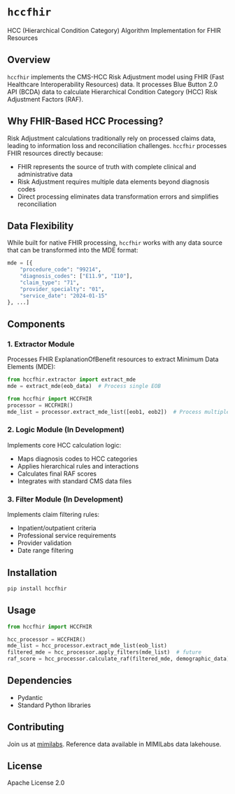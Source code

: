 # `hccfhir`
HCC (Hierarchical Condition Category) Algorithm Implementation for FHIR Resources

## Overview
`hccfhir` implements the CMS-HCC Risk Adjustment model using FHIR (Fast Healthcare Interoperability Resources) data. It processes Blue Button 2.0 API (BCDA) data to calculate Hierarchical Condition Category (HCC) Risk Adjustment Factors (RAF).

## Why FHIR-Based HCC Processing?
Risk Adjustment calculations traditionally rely on processed claims data, leading to information loss and reconciliation challenges. `hccfhir` processes FHIR resources directly because:
- FHIR represents the source of truth with complete clinical and administrative data
- Risk Adjustment requires multiple data elements beyond diagnosis codes
- Direct processing eliminates data transformation errors and simplifies reconciliation

## Data Flexibility
While built for native FHIR processing, `hccfhir` works with any data source that can be transformed into the MDE format:

```python
mde = [{
    "procedure_code": "99214",
    "diagnosis_codes": ["E11.9", "I10"],
    "claim_type": "71",
    "provider_specialty": "01", 
    "service_date": "2024-01-15"
}, ...]
```

## Components

### 1. Extractor Module
Processes FHIR ExplanationOfBenefit resources to extract Minimum Data Elements (MDE):
```python
from hccfhir.extractor import extract_mde
mde = extract_mde(eob_data)  # Process single EOB

from hccfhir import HCCFHIR
processor = HCCFHIR()
mde_list = processor.extract_mde_list([eob1, eob2])  # Process multiple EOBs
```

### 2. Logic Module (In Development)
Implements core HCC calculation logic:
- Maps diagnosis codes to HCC categories
- Applies hierarchical rules and interactions
- Calculates final RAF scores
- Integrates with standard CMS data files

### 3. Filter Module (In Development)
Implements claim filtering rules:
- Inpatient/outpatient criteria
- Professional service requirements
- Provider validation
- Date range filtering

## Installation
```bash
pip install hccfhir
```

## Usage
```python
from hccfhir import HCCFHIR

hcc_processor = HCCFHIR()
mde_list = hcc_processor.extract_mde_list(eob_list)
filtered_mde = hcc_processor.apply_filters(mde_list)  # future
raf_score = hcc_processor.calculate_raf(filtered_mde, demographic_data)  # future
```

## Dependencies
- Pydantic
- Standard Python libraries

## Contributing
Join us at [mimilabs](https://mimilabs.ai/signup). Reference data available in MIMILabs data lakehouse.

## License
Apache License 2.0